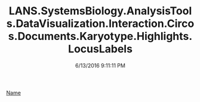 ﻿---
title: LANS.SystemsBiology.AnalysisTools.DataVisualization.Interaction.Circos.Documents.Karyotype.Highlights.LocusLabels
date: 6/13/2016 9:11:11 PM
---

[Name](T-LANS.SystemsBiology.AnalysisTools.DataVisualization.Interaction.Circos.Documents.Karyotype.Highlights.LocusLabels.Name.html)
